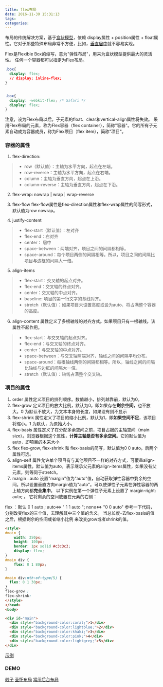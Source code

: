 ```yaml
---
title: flex布局
date: 2016-11-30 15:31:13
tags:
categories:
---
```


布局的传统解决方案，基于[盒状模型](https://developer.mozilla.org/en-US/docs/Web/CSS/box_model)，依赖 display属性 + position属性 + float属性。它对于那些特殊布局非常不方便，比如，[垂直居中](https://css-tricks.com/centering-css-complete-guide/)就不容易实现。

Flex是Flexible Box的缩写，意为"弹性布局"，用来为盒状模型提供最大的灵活性。
任何一个容器都可以指定为Flex布局。
<!-- more -->
```css
.box{
  display: flex;
  // display: inline-flex;
}


.box{
  display: -webkit-flex; /* Safari */
  display: flex;
}
```
注意，设为Flex布局以后，子元素的float、clear和vertical-align属性将失效。
采用Flex布局的元素，称为Flex容器（flex container），简称"容器"。它的所有子元素自动成为容器成员，称为Flex项目（flex item），简称"项目"。

### 容器的属性

1. flex-direction:
>- row（默认值）：主轴为水平方向，起点在左端。
>- row-reverse：主轴为水平方向，起点在右端。
>- column：主轴为垂直方向，起点在上沿。
>- column-reverse：主轴为垂直方向，起点在下沿。

2. flex-wrap:
 nowrap | wrap | wrap-reverse

3. flex-flow
flex-flow属性是flex-direction属性和flex-wrap属性的简写形式，默认值为row nowrap。

4. justify-content
>- flex-start（默认值）：左对齐
>- flex-end：右对齐
>- center： 居中
>- space-between：两端对齐，项目之间的间隔都相等。
>- space-around：每个项目两侧的间隔相等。所以，项目之间的间隔比项目与边框的间隔大一倍。

5. align-items
>- flex-start：交叉轴的起点对齐。
>- flex-end：交叉轴的终点对齐。
>- center：交叉轴的中点对齐。
>- baseline: 项目的第一行文字的基线对齐。
>- stretch（默认值）：如果项目未设置高度或设为auto，将占满整个容器的高度。

6. align-content 属性定义了多根轴线的对齐方式。如果项目只有一根轴线，该属性不起作用。
>- flex-start：与交叉轴的起点对齐。
>- flex-end：与交叉轴的终点对齐。
>- center：与交叉轴的中点对齐。
>- space-between：与交叉轴两端对齐，轴线之间的间隔平均分布。
>- space-around：每根轴线两侧的间隔都相等。所以，轴线之间的间隔比轴线与边框的间隔大一倍。
>- stretch（默认值）：轴线占满整个交叉轴。

### 项目的属性

1. order 属性定义项目的排列顺序。数值越小，排列越靠前，默认为0。
2. flex-grow 定义项目的放大比例，默认为0，即如果存在**剩余空间**，也不放大。0 为默认不放大，为文本本身的长度，如果没有则不显示
3. flex-shrink 属性定义了项目的缩小比例，默认为1，即**如果空间不足**，该项目将缩小。1 为默认，为原始大小，
4. flex-basis  属性定义了在分配多余空间之前，项目占据的主轴空间（main size）。浏览器根据这个属性，**计算主轴是否有多余空间**。它的默认值为auto，即项目的本来大小
5. flex  flex-grow, flex-shrink 和 flex-basis的简写，默认值为0 0 auto。后两个属性可选。
6. align-self  属性允许单个项目有与其他项目不一样的对齐方式，可覆盖align-items属性。默认值为auto，表示继承父元素的align-items属性，如果没有父元素，则等同于stretch。
7. margin : auto 设置"margin"值为"auto"值，自动获取弹性容器中剩余的空间。所以设置垂直方向margin值为"auto"。可以使弹性子元素在弹性容器的两上轴方向都**完全集中**。
以下实例在第一个弹性子元素上设置了 margin-right: auto; 。 它将剩余的空间放置在元素的右侧：

flex ：默认	0 1 auto ; auto<=> " 1 1 auto "; none<=> "0 0  auto"
参考一下代码，分别改变flex的三个值，去理解其中三个值的含义。
当总长度-去flex-basis的值之后，根据剩余的空间或者缩小比例 来改变grow或者shrink的值。
```html
<style>
#main {
    width: 350px;
    height: 100px;
    border: 1px solid #c3c3c3;
    display: flex;
}
#main div {
    flex: 0 1 80px;
}

#main div:nth-of-type(5) {
  flex: 0 1 30px;
}
flex-grow : 
flex-shrink: 
</style>
</head>
<body>

<div id="main">
  <div style="background-color:coral;">1</div>
  <div style="background-color:lightblue;">2</div>
  <div style="background-color:khaki;">3</div>
  <div style="background-color:pink;">4</div>
  <div style="background-color:lightgrey;">5</div>
</div>
```

[示例](http://www.runoob.com/try/try.php?filename=trycss3_flexbox_margin)

### DEMO

[骰子](https://gist.github.com/changyuan/cce6e8818c038760d8cadccfd8f96824)
[圣怀布局](https://gist.github.com/changyuan/02c14ca2aabc7107950d0056fa654522)
[常用后台布局](https://gist.github.com/changyuan/77cfcd7344a8522b7e365865a0428c2d)